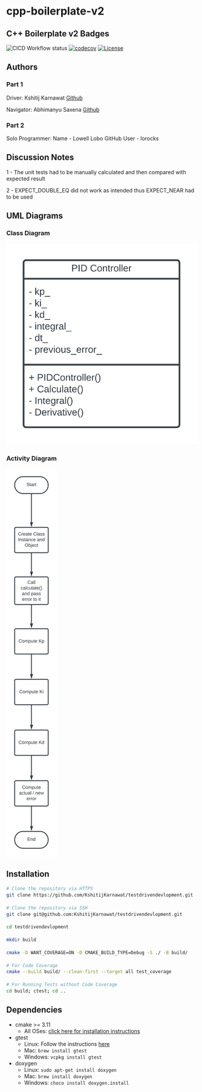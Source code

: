 # cpp-boilerplate-v2

## C++ Boilerplate v2 Badges

![CICD Workflow status](https://github.com/KshitijKarnawat/testdrivendevlopment/actions/workflows/main.yml/badge.svg)
[![codecov](https://codecov.io/gh/KshitijKarnawat/testdrivendevlopment/branch/main/graph/badge.svg)](https://codecov.io/gh/KshitijKarnawat/testdrivendevlopment)
[![License](https://img.shields.io/badge/License-MIT-blue.svg)](LICENSE)

## Authors

### Part 1

Driver: Kshitij Karnawat [Github](github.com/KshitijKarnawat)

Navigator: Abhimanyu Saxena [Github](github.com/abhimanyu-saxena)

### Part 2

Solo Programmer:
Name - Lowell Lobo
GitHub User - lorocks

## Discussion Notes

1 - The unit tests had to be manually calculated and then compared with expected result

2 - EXPECT_DOUBLE_EQ did not work as intended thus EXPECT_NEAR had to be used

## UML Diagrams

### Class Diagram

![PID Class Diagram](etc/class_diagram.png)

### Activity Diagram

![Activity Diagram](etc/activity_diagram.png)

## Installation

```bash
# Clone the repository via HTTPS
git clone https://github.com/KshitijKarnawat/testdrivendevlopment.git

# Clone the repository via SSH
git clone git@github.com:KshitijKarnawat/testdrivendevlopment.git

cd testdrivendevlopment

mkdir build

cmake -D WANT_COVERAGE=ON -D CMAKE_BUILD_TYPE=Debug -S ./ -B build/

# For Code Coverage
cmake --build build/ --clean-first --target all test_coverage

# For Running Tests without Code Coverage
cd build; ctest; cd ..

```

## Dependencies

- cmake >= 3.11
  - All OSes: [click here for installation instructions](https://cmake.org/install/)
- gtest
  - Linux: Follow the instructions [here](https://www.eriksmistad.no/getting-started-with-google-test-on-ubuntu/)
  - Mac: `brew install gtest`
  - Windows: `vcpkg install gtest`
- doxygen
  - Linux: `sudo apt-get install doxygen`
  - Mac: `brew install doxygen`
  - Windows: `choco install doxygen.install`
